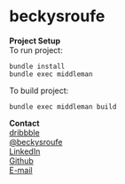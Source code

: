 # beckysroufe

**Project Setup**<br />
To run project:
```
bundle install
bundle exec middleman
```

To build project:
```
bundle exec middleman build
```

**Contact**<br />
[dribbble](https://www.dribbble.com/beckysroufe)<br />
[@beckysroufe](https://www.twitter.com/beckysroufe)<br />
[LinkedIn](https://www.linkedin.com/in/beckysroufe)<br />
[Github](https://www.github.com/beckysroufe)<br />
[E-mail](mailto:becky@beckysroufe.com)<br />

